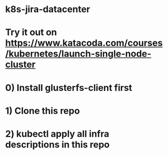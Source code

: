 # k8s-jira-datacenter
# Try it out on https://www.katacoda.com/courses/kubernetes/launch-single-node-cluster

# 0) Install glusterfs-client first
# 1) Clone this repo
# 2) kubectl apply all infra descriptions in this repo
